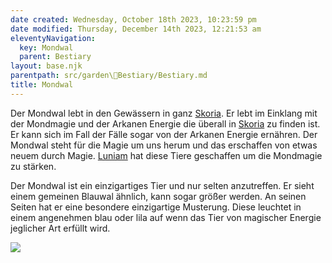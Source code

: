 ```yaml
---
date created: Wednesday, October 18th 2023, 10:23:59 pm
date modified: Thursday, December 14th 2023, 12:21:53 am
eleventyNavigation:
  key: Mondwal
  parent: Bestiary
layout: base.njk
parentpath: src/garden\🐻Bestiary/Bestiary.md
title: Mondwal
---
```


Der Mondwal lebt in den Gewässern in ganz [Skoria](/garden/%F0%9F%8C%90Worldbuilding%5CGeneral/Skoria). Er lebt im Einklang mit der Mondmagie und der Arkanen Energie die überall in [Skoria](/garden/%F0%9F%8C%90Worldbuilding%5CGeneral/Skoria) zu finden ist. Er kann sich im Fall der Fälle sogar von der Arkanen Energie ernähren. Der Mondwal steht für die Magie um uns herum und das erschaffen von etwas neuem durch Magie. [Luniam](/garden/%F0%9F%8C%90Worldbuilding%5CNether%20Plane%5CGods/Luniam) hat diese Tiere geschaffen um die Mondmagie zu stärken. 

Der Mondwal ist ein einzigartiges Tier und nur selten anzutreffen. Er sieht einem gemeinen Blauwal ähnlich, kann sogar größer werden. An seinen Seiten hat er eine besondere einzigartige Musterung. Diese leuchtet in einem angenehmen blau oder lila auf wenn das Tier von magischer Energie jeglicher Art erfüllt wird. 

![](/static/Mondwaal.png)